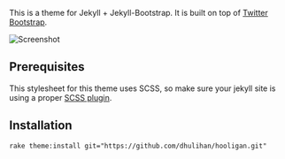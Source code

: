 This is a theme for Jekyll + Jekyll-Bootstrap. It is built on top of [Twitter Bootstrap](http://twitter.github.com/bootstrap/).

![Screenshot](https://raw.github.com/dhulihan/hooligan/master/screenshot.png)

## Prerequisites

This stylesheet for this theme uses SCSS, so make sure your jekyll site is using a proper [SCSS plugin](https://gist.github.com/960150).

## Installation

	rake theme:install git="https://github.com/dhulihan/hooligan.git" 
